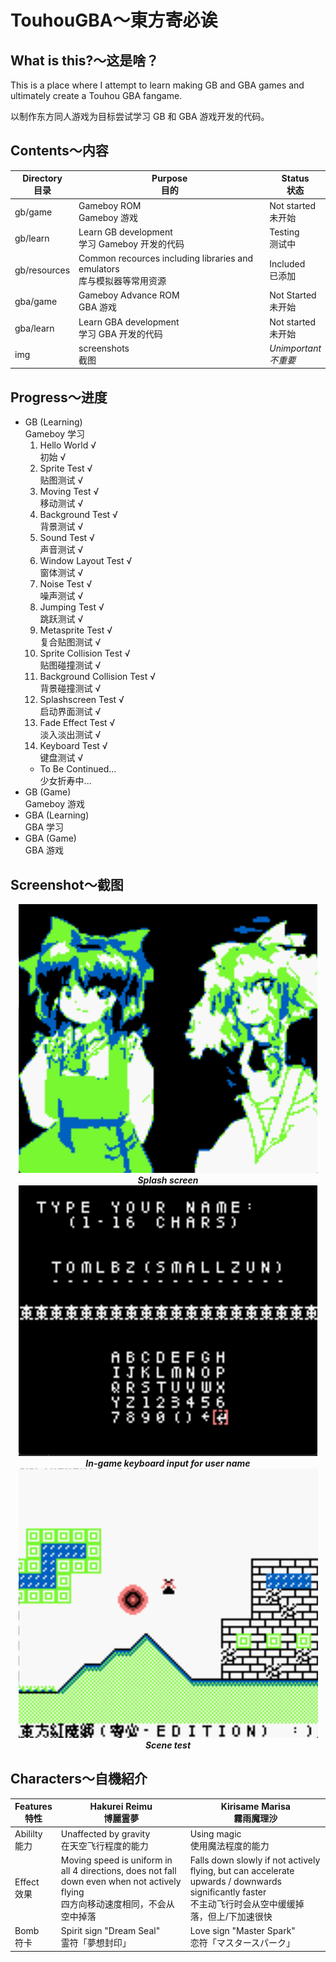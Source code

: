 # TouhouGBA～東方寄必诶

## What is this?～这是啥？
This is a place where I attempt to learn making GB and GBA games and ultimately create a Touhou GBA fangame.

以制作东方同人游戏为目标尝试学习 GB 和 GBA 游戏开发的代码。

## Contents～内容
|Directory<br/>目录|Purpose<br/>目的|Status<br/>状态|
|-------|-------|-------|
|gb/game|Gameboy ROM<br/>Gameboy 游戏|Not started<br/>未开始|
|gb/learn|Learn GB development<br/>学习 Gameboy 开发的代码|Testing<br/>测试中|
|gb/resources|Common recources including libraries and emulators<br/>库与模拟器等常用资源|Included<br/>已添加|
|gba/game|Gameboy Advance ROM<br/>GBA 游戏|Not Started<br/>未开始|
|gba/learn|Learn GBA development<br/>学习 GBA 开发的代码|Not started<br/>未开始|
|img|screenshots<br/>截图|*Unimportant*<br/>*不重要*|

## Progress～进度
- GB (Learning)<br/>Gameboy 学习
  1. Hello World √<br/>初始 √
  2. Sprite Test √<br/>贴图测试 √
  3. Moving Test √<br/>移动测试 √
  4. Background Test √<br/>背景测试 √
  5. Sound Test √<br/>声音测试 √
  6. Window Layout Test √<br/>窗体测试 √
  7. Noise Test √<br/>噪声测试 √
  8. Jumping Test √<br/>跳跃测试 √
  9. Metasprite Test √<br/>复合贴图测试 √
  10. Sprite Collision Test √<br/>贴图碰撞测试 √
  11. Background Collision Test √<br/>背景碰撞测试 √
  12. Splashscreen Test √<br/>启动界面测试 √
  13. Fade Effect Test √<br/>淡入淡出测试 √
  14. Keyboard Test √<br/>键盘测试 √
  - To Be Continued...<br/>少女折寿中...
- GB (Game)<br/>Gameboy 游戏
- GBA (Learning)<br/>GBA 学习
- GBA (Game)<br/>GBA 游戏
## Screenshot～截图
<p align="center">
<img src="img/splash.png"><br>
<b><i>Splash screen</i></b><br>
<img src="img/keyboard.png"><br>
<b><i>In-game keyboard input for user name</i></b><br>
<img src="img/test.png"><br>
<b><i>Scene test</i></b><br>
</p>

## Characters～自機紹介
|Features<br/>特性|Hakurei Reimu<br/>博麗霊夢|Kirisame Marisa<br/>霧雨魔理沙|
|--------|-------------|---------------|
|Abililty<br/>能力|Unaffected by gravity<br/>在天空飞行程度的能力|Using magic<br/>使用魔法程度的能力|
|Effect<br/>效果|Moving speed is uniform in all 4 directions, does not fall down even when not actively flying<br/>四方向移动速度相同，不会从空中掉落|Falls down slowly if not actively flying, but can accelerate upwards / downwards significantly faster<br/>不主动飞行时会从空中缓缓掉落，但上/下加速很快|
|Bomb<br/>符卡|Spirit sign "Dream Seal"<br/>霊符「夢想封印」|Love sign "Master Spark"<br/>恋符「マスタースパーク」|